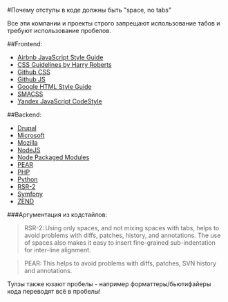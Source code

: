 #Почему отступы в коде должны быть "space, no tabs" 

Все эти компании и проекты строго запрещают использование табов и требуют использование пробелов. 
 
##Frontend: 
 - [Airbnb JavaScript Style Guide](https://github.com/airbnb/javascript#whitespace)
 - [CSS Guidelines by Harry Roberts](http://cssguidelin.es/#syntax-and-formatting)
 - [Github CSS](https://github.com/styleguide/css)
 - [Github JS](https://github.com/styleguide/javascript)
 - [Google HTML Style Guide](http://google-styleguide.googlecode.com/svn/trunk/htmlcssguide.xml)
 - [SMACSS](http://smacss.com/book/formatting) 
 - [Yandex JavaScript CodeStyle](https://github.com/yandex/codestyle/blob/master/javascript.ru.md)
 
##Backend: 
 - [Drupal](http://drupal.org/coding-standards)
 - [Microsoft](http://blogs.msdn.com/b/brada/archive/2005/01/26/361363.aspx)
 - [Mozilla](https://developer.mozilla.org/en-US/docs/Developer_Guide/Coding_Style)
 - [NodeJS](http://nodeguide.com/style.html#tabs-vs-spaces)
 - [Node Packaged Modules](https://docs.npmjs.com/misc/coding-style#indentation)
 - [PEAR](http://pear.php.net/manual/en/standards.indenting.php)
 - [PHP](http://svn.apache.org/repos/asf/shindig/attic/php/docs/style-guide.html)
 - [Python](http://www.python.org/dev/peps/pep-0008/#tabs-or-spaces)
 - [RSR-2](https://github.com/php-fig/fig-standards/blob/master/accepted/PSR-2-coding-style-guide.md)
 - [Symfony](http://symfony.com/doc/2.0/contributing/code/standards.html)
 - [ZEND](http://framework.zend.com/manual/1.12/en/coding-standard.php-file-formatting.html)
 
 
###Аргументация из кодстайлов: 
>RSR-2: Using only spaces, and not mixing spaces with tabs, helps to avoid problems with diffs, patches, history, and annotations. The use of spaces also makes it easy to insert fine-grained sub-indentation for inter-line alignment. 

>PEAR: This helps to avoid problems with diffs, patches, SVN history and annotations. 
 
Тулзы также юзают пробелы - например форматтеры/бьютифайеры кода переводят всё в пробелы! 
